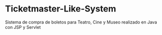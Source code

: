 # Ticketmaster-Like-System
Sistema de compra de boletos para Teatro, Cine y Museo realizado en Java con JSP y Servlet
